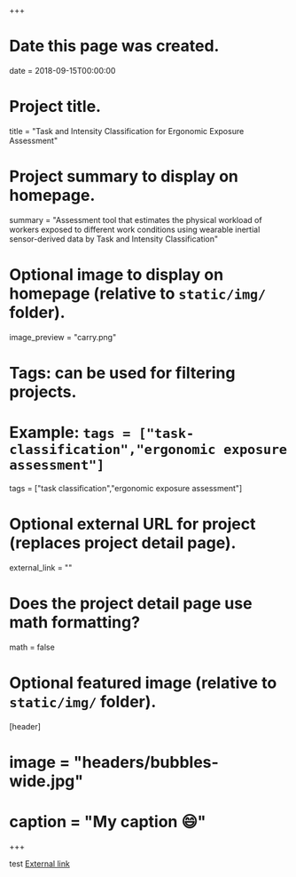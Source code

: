 

+++
# Date this page was created.
date = 2018-09-15T00:00:00

# Project title.
title = "Task and Intensity Classification for Ergonomic Exposure Assessment"

# Project summary to display on homepage.
summary = "Assessment tool that estimates the physical workload of workers exposed to different work conditions using wearable inertial sensor-derived data by Task and Intensity Classification"

# Optional image to display on homepage (relative to `static/img/` folder).
image_preview = "carry.png"

# Tags: can be used for filtering projects.
# Example: `tags = ["task-classification","ergonomic exposure assessment"]`
tags = ["task classification","ergonomic exposure assessment"]

# Optional external URL for project (replaces project detail page).
external_link = ""

# Does the project detail page use math formatting?
math = false

# Optional featured image (relative to `static/img/` folder).
[header]
# image = "headers/bubbles-wide.jpg"
# caption = "My caption :smile:"

+++

test
[External link](http://dsouzalab.engin.umich.edu/research/inertial-sensing/index.php)
